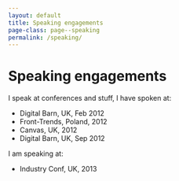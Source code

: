 ```yaml
---
layout: default
title: Speaking engagements
page-class: page--speaking
permalink: /speaking/
---
```


# Speaking engagements

I speak at conferences and stuff, I have spoken at:

* Digital Barn, UK, Feb 2012
* Front-Trends, Poland, 2012
* Canvas, UK, 2012
* Digital Barn, UK, Sep 2012

I am speaking at:

* Industry Conf, UK, 2013
